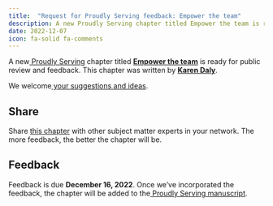 ```yaml
---
title:  "Request for Proudly Serving feedback: Empower the team"
description: A new Proudly Serving chapter titled Empower the team is ready for public review and feedback.
date: 2022-12-07
icon: fa-solid fa-comments
---
```


A new[ Proudly Serving](/) chapter titled **[Empower the team](/contents/empower-the-team)** is ready for public review and feedback. This chapter was written by **[Karen Daly](/people/karen-daly)**.

We welcome[ your suggestions and ideas](/contents/empower-the-team).

## Share

Share [this chapter](/contents/empower-the-team) with other subject matter experts in your network. The more feedback, the better the chapter will be.

## Feedback

Feedback is due **December 16, 2022**. Once we’ve incorporated the feedback, the chapter will be added to the[ Proudly Serving manuscript](/manuscript/).
